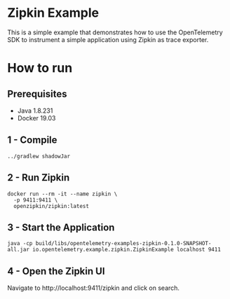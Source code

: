 # Zipkin Example

This is a simple example that demonstrates how to use the OpenTelemetry SDK 
to instrument a simple application using Zipkin as trace exporter. 

# How to run

## Prerequisites
* Java 1.8.231
* Docker 19.03

## 1 - Compile 
```shell script
../gradlew shadowJar
```
## 2 - Run Zipkin

```shell script
docker run --rm -it --name zipkin \
  -p 9411:9411 \
  openzipkin/zipkin:latest
```

## 3 - Start the Application
```shell script
java -cp build/libs/opentelemetry-examples-zipkin-0.1.0-SNAPSHOT-all.jar io.opentelemetry.example.zipkin.ZipkinExample localhost 9411
```
## 4 - Open the Zipkin UI

Navigate to http://localhost:9411/zipkin and click on search.

[zipkin]:[https://zipkin.io/]

